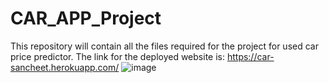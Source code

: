 # CAR_APP_Project
This repository will contain all the files required for the project for used car price predictor.
The link for the deployed website is: https://car-sancheet.herokuapp.com/
![image](https://user-images.githubusercontent.com/66842738/194742985-4316c71e-72e7-4223-8402-6f5c7119c14f.png)

